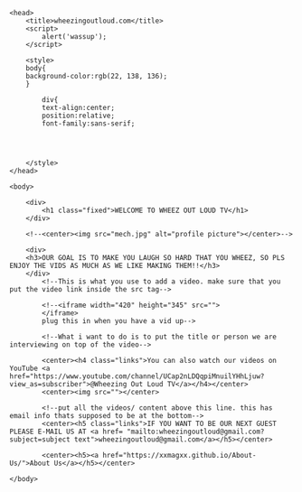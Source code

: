
<html>

	<head>
		<title>wheezingoutloud.com</title>
		<script>
			alert('wassup');
		</script>
		
		<style>
		body{
		background-color:rgb(22, 138, 136);
		}
			
			div{
			text-align:center;
			position:relative;
			font-family:sans-serif;
			
			
			
			
		</style>
	</head>
	
	<body>
	
		<div>
			<h1 class="fixed">WELCOME TO WHEEZ OUT LOUD TV</h1>
		</div>
		
		<!--<center><img src="mech.jpg" alt="profile picture"></center>-->
		
		<div>
		<h3>OUR GOAL IS TO MAKE YOU LAUGH SO HARD THAT YOU WHEEZ, SO PLS ENJOY THE VIDS AS MUCH AS WE LIKE MAKING THEM!!</h3>
		</div>
			<!--This is what you use to add a video. make sure that you put the video link inside the src tag-->
			
			<!--<iframe width="420" height="345" src="">
			</iframe>   
			plug this in when you have a vid up-->
			
			<!--What i want to do is to put the title or person we are interviewing on top of the video-->
			
			<center><h4 class="links">You can also watch our videos on YouTube <a href="https://www.youtube.com/channel/UCap2nLDQqpiMnuilYHhLjuw?view_as=subscriber">@Wheezing Out Loud TV</a></h4></center>
			<center><img src=""></center>
			
			<!--put all the videos/ content above this line. this has email info thats supposed to be at the bottom-->
			<center><h5 class="links">IF YOU WANT TO BE OUR NEXT GUEST PLEASE E-MAIL US AT <a href= "mailto:wheezingoutloud@gmail.com?subject=subject text">wheezingoutloud@gmail.com</a></h5></center>
			
			<center><h5><a href="https://xxmagxx.github.io/About-Us/">About Us</a></h5></center>

	</body>


</html>
